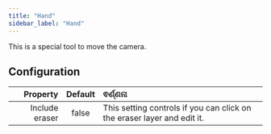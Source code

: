 ```yaml
---
title: "Hand"
sidebar_label: "Hand"
---
```


This is a special tool to move the camera.

## Configuration

|       Property | Default | ଵର୍ଣ୍ଣନା                                                                |
| --------------:|:-------:|:----------------------------------------------------------------------- |
| Include eraser |  false  | This setting controls if you can click on the eraser layer and edit it. |
